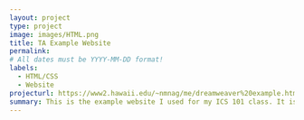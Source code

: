 ```yaml
---
layout: project
type: project
image: images/HTML.png
title: TA Example Website
permalink: 
# All dates must be YYYY-MM-DD format!
labels:
  - HTML/CSS
  - Website
projecturl: https://www2.hawaii.edu/~nmnag/me/dreamweaver%20example.html
summary: This is the example website I used for my ICS 101 class. It is made by using various HTML/CSS/JavaScript code. I use JavaScript in this so that my students are not able to copy some of the skills I used in this and implement them into their project. The purpose for the website is to show them an example of how their website could look. 
---
```






